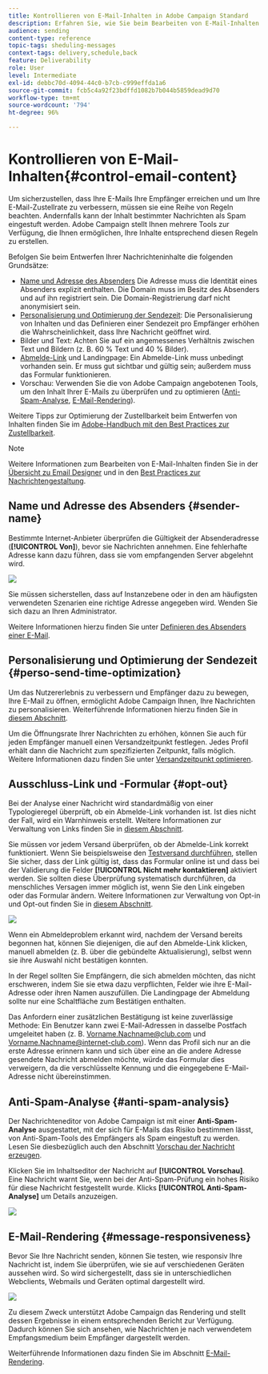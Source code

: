 ```yaml
---
title: Kontrollieren von E-Mail-Inhalten in Adobe Campaign Standard
description: Erfahren Sie, wie Sie beim Bearbeiten von E-Mail-Inhalten die Zustellbarkeit in Adobe Campaign Standard verbessern können.
audience: sending
content-type: reference
topic-tags: sheduling-messages
context-tags: delivery,schedule,back
feature: Deliverability
role: User
level: Intermediate
exl-id: debbc70d-4094-44c0-b7cb-c999effda1a6
source-git-commit: fcb5c4a92f23bdffd1082b7b044b5859dead9d70
workflow-type: tm+mt
source-wordcount: '794'
ht-degree: 96%

---
```


# Kontrollieren von E-Mail-Inhalten{#control-email-content}

<!--TO KEEP because specific to Campaign-->

Um sicherzustellen, dass Ihre E-Mails Ihre Empfänger erreichen und um Ihre E-Mail-Zustellrate zu verbessern, müssen sie eine Reihe von Regeln beachten. Andernfalls kann der Inhalt bestimmter Nachrichten als Spam eingestuft werden. Adobe Campaign stellt Ihnen mehrere Tools zur Verfügung, die Ihnen ermöglichen, Ihre Inhalte entsprechend diesen Regeln zu erstellen.

Befolgen Sie beim Entwerfen Ihrer Nachrichteninhalte die folgenden Grundsätze:

* [Name und Adresse des Absenders](#sender-name) Die Adresse muss die Identität eines Absenders explizit enthalten. Die Domain muss im Besitz des Absenders und auf ihn registriert sein. Die Domain-Registrierung darf nicht anonymisiert sein.
  <!--**Subject**: Avoid excessive capitalization and punctuation, and words that are frequently used by spammers ("Win", "Free", etc.).-->
* [Personalisierung und Optimierung der Sendezeit](#perso-send-time-optimization): Die Personalisierung von Inhalten und das Definieren einer Sendezeit pro Empfänger erhöhen die Wahrscheinlichkeit, dass Ihre Nachricht geöffnet wird.
* Bilder und Text: Achten Sie auf ein angemessenes Verhältnis zwischen Text und Bildern (z. B. 60 % Text und 40 % Bilder).
* [Abmelde-Link](#opt-out) und Landingpage: Ein Abmelde-Link muss unbedingt vorhanden sein. Er muss gut sichtbar und gültig sein; außerdem muss das Formular funktionieren.
* Vorschau: Verwenden Sie die von Adobe Campaign angebotenen Tools, um den Inhalt Ihrer E-Mails zu überprüfen und zu optimieren ([Anti-Spam-Analyse](#anti-spam-analysis), [E-Mail-Rendering](#message-responsiveness)).

Weitere Tipps zur Optimierung der Zustellbarkeit beim Entwerfen von Inhalten finden Sie im [Adobe-Handbuch mit den Best Practices zur Zustellbarkeit](https://experienceleague.adobe.com/docs/deliverability-learn/deliverability-best-practice-guide/content-best-practices-for-optimal-delivery.html?lang=de).

>[!NOTE]
>
>Weitere Informationen zum Bearbeiten von E-Mail-Inhalten finden Sie in der [Übersicht zu Email Designer](../../designing/using/designing-content-in-adobe-campaign.md) und in den [Best Practices zur Nachrichtengestaltung](../../designing/using/designing-content-in-adobe-campaign.md#content-design-best-practices).

## Name und Adresse des Absenders {#sender-name}

Bestimmte Internet-Anbieter überprüfen die Gültigkeit der Absenderadresse (**[!UICONTROL Von]**), bevor sie Nachrichten annehmen. Eine fehlerhafte Adresse kann dazu führen, dass sie vom empfangenden Server abgelehnt wird.

![](assets/delivery_content_edition16.png)

Sie müssen sicherstellen, dass auf Instanzebene oder in den am häufigsten verwendeten Szenarien eine richtige Adresse angegeben wird. Wenden Sie sich dazu an Ihren Administrator.

Weitere Informationen hierzu finden Sie unter [Definieren des Absenders einer E-Mail](../../designing/using/subject-line.md#email-sender).

## Personalisierung und Optimierung der Sendezeit {#perso-send-time-optimization}

Um das Nutzererlebnis zu verbessern und Empfänger dazu zu bewegen, Ihre E-Mail zu öffnen, ermöglicht Adobe Campaign Ihnen, Ihre Nachrichten zu personalisieren. Weiterführende Informationen hierzu finden Sie in [diesem Abschnitt](../../designing/using/personalization.md).

Um die Öffnungsrate Ihrer Nachrichten zu erhöhen, können Sie auch für jeden Empfänger manuell einen Versandzeitpunkt festlegen. Jedes Profil erhält dann die Nachricht zum spezifizierten Zeitpunkt, falls möglich. Weitere Informationen dazu finden Sie unter [Versandzeitpunkt optimieren](../../sending/using/optimizing-the-sending-time.md).

## Ausschluss-Link und -Formular {#opt-out}

Bei der Analyse einer Nachricht wird standardmäßig von einer Typologieregel überprüft, ob ein Abmelde-Link vorhanden ist. Ist dies nicht der Fall, wird ein Warnhinweis erstellt. Weitere Informationen zur Verwaltung von Links finden Sie in [diesem Abschnitt](../../designing/using/links.md).

Sie müssen vor jedem Versand überprüfen, ob der Abmelde-Link korrekt funktioniert. Wenn Sie beispielsweise den [Testversand durchführen](../../sending/using/sending-proofs.md), stellen Sie sicher, dass der Link gültig ist, dass das Formular online ist und dass bei der Validierung die Felder **[!UICONTROL Nicht mehr kontaktieren]** aktiviert werden. Sie sollten diese Überprüfung systematisch durchführen, da menschliches Versagen immer möglich ist, wenn Sie den Link eingeben oder das Formular ändern. Weitere Informationen zur Verwaltung von Opt-in und Opt-out finden Sie in [diesem Abschnitt](../../audiences/using/managing-opt-in-and-opt-out-in-campaign.md).

![](assets/optin_landingpage_3.png)

Wenn ein Abmeldeproblem erkannt wird, nachdem der Versand bereits begonnen hat, können Sie diejenigen, die auf den Abmelde-Link klicken, manuell abmelden (z. B. über die gebündelte Aktualisierung), selbst wenn sie ihre Auswahl nicht bestätigen konnten.

In der Regel sollten Sie Empfängern, die sich abmelden möchten, das nicht erschweren, indem Sie sie etwa dazu verpflichten, Felder wie ihre E-Mail-Adresse oder ihren Namen auszufüllen. Die Landingpage der Abmeldung sollte nur eine Schaltfläche zum Bestätigen enthalten.

Das Anfordern einer zusätzlichen Bestätigung ist keine zuverlässige Methode: Ein Benutzer kann zwei E-Mail-Adressen in dasselbe Postfach umgeleitet haben (z. B. Vorname.Nachname@club.com und Vorname.Nachname@internet-club.com). Wenn das Profil sich nur an die erste Adresse erinnern kann und sich über eine an die andere Adresse gesendete Nachricht abmelden möchte, würde das Formular dies verweigern, da die verschlüsselte Kennung und die eingegebene E-Mail-Adresse nicht übereinstimmen.

## Anti-Spam-Analyse {#anti-spam-analysis}

Der Nachrichteneditor von Adobe Campaign ist mit einer **Anti-Spam-Analyse** ausgestattet, mit der sich für E-Mails das Risiko bestimmen lässt, von Anti-Spam-Tools des Empfängers als Spam eingestuft zu werden. Lesen Sie diesbezüglich auch den Abschnitt [Vorschau der Nachricht erzeugen](../../sending/using/previewing-messages.md).

Klicken Sie im Inhaltseditor der Nachricht auf **[!UICONTROL Vorschau]**. Eine Nachricht warnt Sie, wenn bei der Anti-Spam-Prüfung ein hohes Risiko für diese Nachricht festgestellt wurde. Klicks **[!UICONTROL Anti-Spam-Analyse]** um Details anzuzeigen.

![](assets/sending_anti-spam_analysis.png)

## E-Mail-Rendering {#message-responsiveness}

Bevor Sie Ihre Nachricht senden, können Sie testen, wie responsiv Ihre Nachricht ist, indem Sie überprüfen, wie sie auf verschiedenen Geräten aussehen wird. So wird sichergestellt, dass sie in unterschiedlichen Webclients, Webmails und Geräten optimal dargestellt wird.

![](assets/inbox_rendering_report_3.png)

Zu diesem Zweck unterstützt Adobe Campaign das Rendering und stellt dessen Ergebnisse in einem entsprechenden Bericht zur Verfügung. Dadurch können Sie sich ansehen, wie Nachrichten je nach verwendetem Empfangsmedium beim Empfänger dargestellt werden.

Weiterführende Informationen dazu finden Sie im Abschnitt [E-Mail-Rendering](../../sending/using/email-rendering.md).

